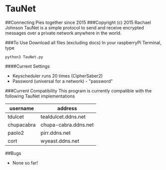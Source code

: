 TauNet
=============
##Connecting Pies together since 2015
###Copyright (c) 2015 Rachael Johnson
TauNet is a simple protocol to send and receive encrypted messages over a private network anywhere in the world.

###To Use
Download all files (excluding docs)
In your raspberryPi Terminal, type
```
python3 TauNet.py
```

####Current Settings
- Keyscheduler runs 20 times (CipherSaber2)
- Password (universal for a network) - "password"

###Current Compatibility
This program is currently compatible with the following TauNet implementations

| username    | address              | 
| ----------- | -------------------- |
| tdulcet     | tealdulcet.ddns.net  |
| chupacabra  | chupa-cabra.ddns.net |
| paolo2      | pirr.ddns.net        |
| cort        | wyeast.ddns.net      |
   
   
##Bugs
- None so far!